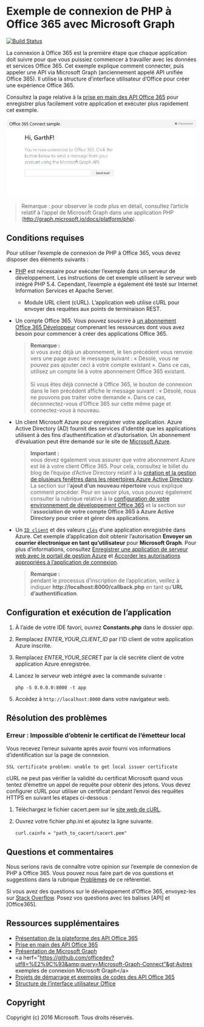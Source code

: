 # Exemple de connexion de PHP à Office 365 avec Microsoft Graph

[![Build Status](https://travis-ci.org/microsoftgraph/php-connect-rest-sample.svg?branch=master)](https://travis-ci.org/microsoftgraph/php-connect-rest-sample)

La connexion à Office 365 est la première étape que chaque application doit suivre pour que vous puissiez commencer à travailler avec les données et services Office 365. Cet exemple explique comment connecter, puis appeler une API via Microsoft Graph (anciennement appelé API unifiée Office 365). Il utilise la structure d’interface utilisateur d’Office pour créer une expérience Office 365.

Consultez la page relative à la [prise en main des API Office 365](http://dev.office.com/getting-started/office365apis?platform=option-php#setup) pour enregistrer plus facilement votre application et exécuter plus rapidement cet exemple.

![Capture d’écran d’un exemple de connexion de PHP à Office 365](../readme-images/php-connect-rest-sample.png)

> Remarque : pour observer le code plus en détail, consultez l’article relatif à l’appel de Microsoft Graph dans une application PHP (http://graph.microsoft.io/docs/platform/php).


## Conditions requises

Pour utiliser l’exemple de connexion de PHP à Office 365, vous devez disposer des éléments suivants :

* [PHP](http://php.net/) est nécessaire pour exécuter l’exemple dans un serveur de développement. Les instructions de cet exemple utilisent le serveur web intégré PHP 5.4. Cependant, l’exemple a également été testé sur Internet Information Services et Apache Server.
	* Module URL client (cURL). L’application web utilise cURL pour envoyer des requêtes aux points de terminaison REST. 
* Un compte Office 365. Vous pouvez souscrire à [un abonnement Office 365 Développeur](https://aka.ms/devprogramsignup) comprenant les ressources dont vous avez besoin pour commencer à créer des applications Office 365.

     > **Remarque :**<br />
     si vous avez déjà un abonnement, le lien précédent vous renvoie vers une page avec le message suivant : « Désolé, vous ne pouvez pas ajouter ceci à votre compte existant ». Dans ce cas, utilisez un compte lié à votre abonnement Office 365 existant.<br /><br />
     Si vous êtes déjà connecté à Office 365, le bouton de connexion dans le lien précédent affiche le message suivant : « Désolé, nous ne pouvons pas traiter votre demande ». Dans ce cas, déconnectez-vous d’Office 365 sur cette même page et connectez-vous à nouveau.
* Un client Microsoft Azure pour enregistrer votre application. Azure Active Directory (AD) fournit des services d’identité que les applications utilisent à des fins d’authentification et d’autorisation. Un abonnement d’évaluation peut être demandé sur le site de [Microsoft Azure](https://account.windowsazure.com/SignUp).

     > **Important :**<br />
     vous devez également vous assurer que votre abonnement Azure est lié à votre client Office 365. Pour cela, consultez le billet du blog de l’équipe d’Active Directory relatif à la [création et la gestion de plusieurs fenêtres dans les répertoires Azure Active Directory](http://blogs.technet.com/b/ad/archive/2013/11/08/creating-and-managing-multiple-windows-azure-active-directories.aspx). La section sur l’**ajout d’un nouveau répertoire** vous explique comment procéder. Pour en savoir plus, vous pouvez également consulter la rubrique relative à la [configuration de votre environnement de développement Office 365](ht5ps://msdn.microsoft.com/office/office365/howto/setup-development-environment#bk_CreateAzureSubscription) et la section sur l’**association de votre compte Office 365 à Azure Active Directory pour créer et gérer des applications**.
* Un [```ID client```](app/Constants.php#L29) et des valeurs [```clés```](app/Constants.php#L30) d’une application enregistrée dans Azure. Cet exemple d’application doit obtenir l’autorisation **Envoyer un courrier électronique en tant qu’utilisateur** pour **Microsoft Graph**. Pour plus d’informations, consultez [Enregistrer une application de serveur web avec le portail de gestion Azure](https://msdn.microsoft.com/office/office365/HowTo/add-common-consent-manually#bk_RegisterServerApp) et [Accorder les autorisations appropriées à l’application de connexion](https://github.com/OfficeDev/php-connect-rest-sample/wiki/Grant-permissions-to-the-Connect-application-in-Azure).

     > **Remarque :**<br />
     pendant le processus d’inscription de l’application, veillez à indiquer **http://localhost:8000/callback.php** en tant qu’**URL d’authentification**.

## Configuration et exécution de l’application

1. À l’aide de votre IDE favori, ouvrez **Constants.php** dans le dossier *app*.
2. Remplacez *ENTER_YOUR_CLIENT_ID* par l’ID client de votre application Azure inscrite.
3. Remplacez *ENTER_YOUR_SECRET* par la clé secrète client de votre application Azure enregistrée.
4. Lancez le serveur web intégré avec la commande suivante :
    ```
    php -S 0.0.0.0:8000 -t app
    ```
    
5. Accédez à ```http://localhost:8000``` dans votre navigateur web.

## Résolution des problèmes

### Erreur : Impossible d’obtenir le certificat de l’émetteur local

Vous recevez l’erreur suivante après avoir fourni vos informations d’identification sur la page de connexion.
```
SSL certificate problem: unable to get local issuer certificate
```

cURL ne peut pas vérifier la validité du certificat Microsoft quand vous tentez d’émettre un appel de requête pour obtenir des jetons. Vous devez configurer cURL pour utiliser un certificat pendant l’envoi des requêtes HTTPS en suivant les étapes ci-dessous :  

1. Téléchargez le fichier cacert.pem sur le [site web de cURL](http://curl.haxx.se/docs/caextract.html). 
2. Ouvrez votre fichier php.ini et ajoutez la ligne suivante.

	```
	curl.cainfo = "path_to_cacert/cacert.pem"
	```

## Questions et commentaires

Nous serions ravis de connaître votre opinion sur l’exemple de connexion de PHP à Office 365. Vous pouvez nous faire part de vos questions et suggestions dans la rubrique [Problèmes](https://github.com/OfficeDev/php-connect-rest-sample/issues) de ce référentiel.

Si vous avez des questions sur le développement d’Office 365, envoyez-les sur [Stack Overflow](http://stackoverflow.com/questions/tagged/Office365+API). Posez vos questions avec les balises [API] et [Office365].
  
## Ressources supplémentaires

* [Présentation de la plateforme des API Office 365](https://msdn.microsoft.com/office/office365/howto/platform-development-overview)
* [Prise en main des API Office 365](http://dev.office.com/getting-started/office365apis)
* [Présentation de Microsoft Graph](http://graph.microsoft.io/)
* &lt;a herf="https://github.com/officedev?utf8=%E2%9C%93&amp;query=Microsoft-Graph-Connect"&gt;Autres exemples de connexion Microsoft Graph&lt;/a&gt;
* [Projets de démarrage et exemples de codes des API Office 365](https://msdn.microsoft.com/office/office365/howto/starter-projects-and-code-samples)
* [Structure de l’interface utilisateur Office](https://github.com/OfficeDev/Office-UI-Fabric)

## Copyright
Copyright (c) 2016 Microsoft. Tous droits réservés.



